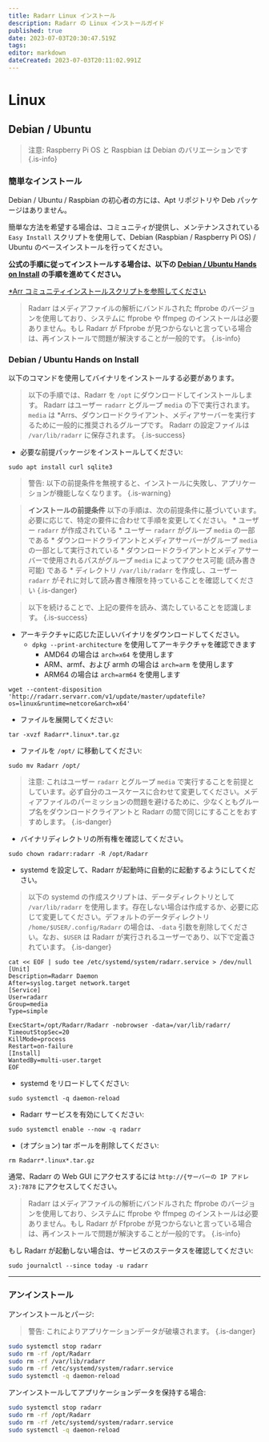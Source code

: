 ```yaml
---
title: Radarr Linux インストール
description: Radarr の Linux インストールガイド
published: true
date: 2023-07-03T20:30:47.519Z
tags: 
editor: markdown
dateCreated: 2023-07-03T20:11:02.991Z
---
```


# Linux

## Debian / Ubuntu

> 注意: Raspberry Pi OS と Raspbian は Debian のバリエーションです {.is-info}

### 簡単なインストール

Debian / Ubuntu / Raspbian の初心者の方には、Apt リポジトリや Deb パッケージはありません。

簡単な方法を希望する場合は、コミュニティが提供し、メンテナンスされている `Easy Install` スクリプトを使用して、Debian (Raspbian / Raspberry Pi OS) / Ubuntu のベースインストールを行ってください。

**公式の手順に従ってインストールする場合は、以下の [Debian / Ubuntu Hands on Install](#debian-ubuntu-hands-on-install) の手順を進めてください。**

[\*Arr コミュニティインストールスクリプトを参照してください](/install-script)

> Radarr はメディアファイルの解析にバンドルされた ffprobe のバージョンを使用しており、システムに ffprobe や ffmpeg のインストールは必要ありません。もし Radarr が Ffprobe が見つからないと言っている場合は、再インストールで問題が解決することが一般的です。
{.is-info}

### Debian / Ubuntu Hands on Install

以下のコマンドを使用してバイナリをインストールする必要があります。

> 以下の手順では、Radarr を `/opt` にダウンロードしてインストールします。
> Radarr はユーザー `radarr` とグループ `media` の下で実行されます。`media` は \*Arrs、ダウンロードクライアント、メディアサーバーを実行するために一般的に推奨されるグループです。
> Radarr の設定ファイルは `/var/lib/radarr` に保存されます。
{.is-success}

- 必要な前提パッケージをインストールしてください:

```shell
sudo apt install curl sqlite3
```

> 警告: 以下の前提条件を無視すると、インストールに失敗し、アプリケーションが機能しなくなります。 {.is-warning}

> **インストールの前提条件**
> 以下の手順は、次の前提条件に基づいています。必要に応じて、特定の要件に合わせて手順を変更してください。
> \* ユーザー `radarr` が作成されている
> \* ユーザー `radarr` がグループ `media` の一部である
> \* ダウンロードクライアントとメディアサーバーがグループ `media` の一部として実行されている
> \* ダウンロードクライアントとメディアサーバーで使用されるパスがグループ `media` によってアクセス可能 (読み書き可能) である
> \* ディレクトリ `/var/lib/radarr` を作成し、ユーザー `radarr` がそれに対して読み書き権限を持っていることを確認してください
{.is-danger}

> 以下を続けることで、上記の要件を読み、満たしていることを認識します。 {.is-success}

- アーキテクチャに応じた正しいバイナリをダウンロードしてください。
  - `dpkg --print-architecture` を使用してアーキテクチャを確認できます
    - AMD64 の場合は `arch=x64` を使用します
    - ARM、armf、および armh の場合は `arch=arm` を使用します
    - ARM64 の場合は `arch=arm64` を使用します

```shell
wget --content-disposition 'http://radarr.servarr.com/v1/update/master/updatefile?os=linux&runtime=netcore&arch=x64'
```

- ファイルを展開してください:

```shell
tar -xvzf Radarr*.linux*.tar.gz
```

- ファイルを `/opt/` に移動してください:

```shell
sudo mv Radarr /opt/
```

> 注意: これはユーザー `radarr` とグループ `media` で実行することを前提としています。必ず自分のユースケースに合わせて変更してください。メディアファイルのパーミッションの問題を避けるために、少なくともグループ名をダウンロードクライアントと Radarr の間で同じにすることをおすすめします。
{.is-danger}

- バイナリディレクトリの所有権を確認してください。

```shell  
sudo chown radarr:radarr -R /opt/Radarr
```

- systemd を設定して、Radarr が起動時に自動的に起動するようにしてください。

> 以下の systemd の作成スクリプトは、データディレクトリとして `/var/lib/radarr` を使用します。存在しない場合は作成するか、必要に応じて変更してください。デフォルトのデータディレクトリ `/home/$USER/.config/Radarr` の場合は、`-data` 引数を削除してください。なお、`$USER` は Radarr が実行されるユーザーであり、以下で定義されています。
{.is-danger}

```shell
cat << EOF | sudo tee /etc/systemd/system/radarr.service > /dev/null
[Unit]
Description=Radarr Daemon
After=syslog.target network.target
[Service]
User=radarr
Group=media
Type=simple

ExecStart=/opt/Radarr/Radarr -nobrowser -data=/var/lib/radarr/
TimeoutStopSec=20
KillMode=process
Restart=on-failure
[Install]
WantedBy=multi-user.target
EOF
```

- systemd をリロードしてください:

```shell
sudo systemctl -q daemon-reload
```

- Radarr サービスを有効にしてください:

```shell
sudo systemctl enable --now -q radarr
```

- (オプション) tar ボールを削除してください:

```shell
rm Radarr*.linux*.tar.gz
```

通常、Radarr の Web GUI にアクセスするには `http://{サーバーの IP アドレス}:7878` にアクセスしてください。

> Radarr はメディアファイルの解析にバンドルされた ffprobe のバージョンを使用しており、システムに ffprobe や ffmpeg のインストールは必要ありません。もし Radarr が Ffprobe が見つからないと言っている場合は、再インストールで問題が解決することが一般的です。
{.is-info}

もし Radarr が起動しない場合は、サービスのステータスを確認してください:

```shell
sudo journalctl --since today -u radarr
```

---

### アンインストール

アンインストールとパージ:

> 警告: これによりアプリケーションデータが破壊されます。 {.is-danger}

```bash
sudo systemctl stop radarr
sudo rm -rf /opt/Radarr
sudo rm -rf /var/lib/radarr
sudo rm -rf /etc/systemd/system/radarr.service
sudo systemctl -q daemon-reload
```

アンインストールしてアプリケーションデータを保持する場合:

```bash
sudo systemctl stop radarr
sudo rm -rf /opt/Radarr
sudo rm -rf /etc/systemd/system/radarr.service
sudo systemctl -q daemon-reload
```